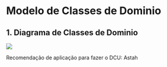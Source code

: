 # Modelo de Classes de Dominio

## 1. Diagrama de Classes de Dominio

<img src="dcd.png"/>

Recomendação de aplicação para fazer o DCU: Astah